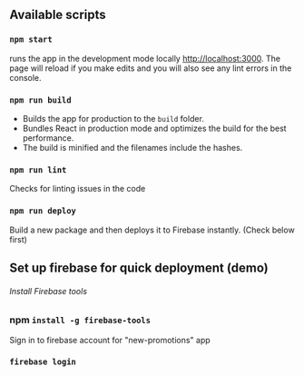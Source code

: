 ## Available scripts

### `npm start`

runs the app in the development mode locally [http://localhost:3000](http://localhost:3000).
The page will reload if you make edits and you will also see any lint errors in the console.

### `npm run build`

- Builds the app for production to the `build` folder.
- Bundles React in production mode and optimizes the build for the best performance.
- The build is minified and the filenames include the hashes.

### `npm run lint`

Checks for linting issues in the code

### `npm run deploy`

Build a new package and then deploys it to Firebase instantly. (Check below first)

## Set up firebase for quick deployment (demo)

###### Install Firebase tools

### npm `install -g firebase-tools`

Sign in to firebase account for "new-promotions" app

### `firebase login`
